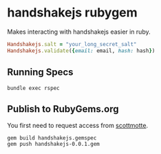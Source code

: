 # handshakejs rubygem

Makes interacting with handshakejs easier in ruby.

```ruby
Handshakejs.salt = "your_long_secret_salt"
Handshakejs.validate({email: email, hash: hash})
```

## Running Specs

```
bundle exec rspec
```

## Publish to RubyGems.org

You first need to request access from [scottmotte](http://github.com/scottmotte).

```
gem build handshakejs.gemspec
gem push handshakejs-0.0.1.gem
```


